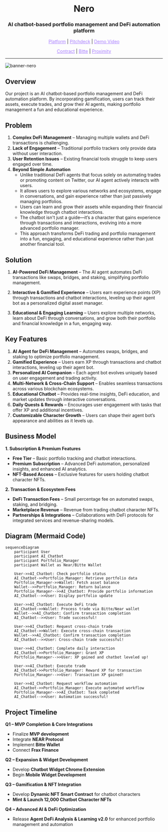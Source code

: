 <h1 align="center">Nero</h1>
<h3 align="center">AI chatbot-based portfolio management and DeFi automation platform</h3>

<p align="center">
  <a href="https://nero-kappa.vercel.app/" style="color: #a77dff">Platform</a> | <a href="" style="color: #a77dff">Pitchdeck</a> | <a href="" style="color: #a77dff">Demo Video</a>
</p>
<p align="center">
  <a href="" style="color: #a77dff">Contract</a> | <a href="https://github.com/aki-0517/Nero/blob/main/lib/bitte-wallet.ts" style="color: #a77dff">Bitte</a> | <a href="" style="color: #a77dff">Proximity</a>
</p>

---
![banner-nero](https://github.com/user-attachments/assets/54679f20-6d3a-4222-854e-af2751571d5b)

## Overview  
Our project is an AI chatbot-based portfolio management and DeFi automation platform. By incorporating gamification, users can track their assets, execute trades, and grow their AI agents, making portfolio management a fun and educational experience.  

## Problem  
1. **Complex DeFi Management** – Managing multiple wallets and DeFi transactions is challenging.  
2. **Lack of Engagement** – Traditional portfolio trackers only provide data without user interaction.  
3. **User Retention Issues** – Existing financial tools struggle to keep users engaged over time.  
4. **Beyond Simple Automation**  
   - Unlike traditional DeFi agents that focus solely on automating trades or promoting content on Twitter, our AI agent actively interacts with users.  
   - It allows users to explore various networks and ecosystems, engage in conversations, and gain experience rather than just passively managing portfolios.  
   - Users can learn and grow their assets while expanding their financial knowledge through chatbot interactions.  
   - The chatbot isn't just a guide—it’s a character that gains experience through transactions and interactions, evolving into a more advanced portfolio manager.  
   - This approach transforms DeFi trading and portfolio management into a fun, engaging, and educational experience rather than just another financial tool.  

## Solution  
1. **AI-Powered DeFi Management** – The AI agent automates DeFi transactions like swaps, bridges, and staking, simplifying portfolio management.  

2. **Interactive & Gamified Experience** – Users earn experience points (XP) through transactions and chatbot interactions, leveling up their agent bot as a personalized digital asset manager.  

3. **Educational & Engaging Learning** – Users explore multiple networks, learn about DeFi through conversations, and grow both their portfolio and financial knowledge in a fun, engaging way.

## Key Features 
1. **AI Agent for DeFi Management** – Automates swaps, bridges, and staking to optimize portfolio management.  
2. **Gamified Experience** – Users earn XP through transactions and chatbot interactions, leveling up their agent bot.  
3. **Personalized AI Companion** – Each agent bot evolves uniquely based on user engagement and trading activity.  
4. **Multi-Network & Cross-Chain Support** – Enables seamless transactions across various blockchain ecosystems.  
5. **Educational Chatbot** – Provides real-time insights, DeFi education, and market updates through interactive conversations.  
6. **Daily Quests & Rewards** – Encourages user engagement with tasks that offer XP and additional incentives.  
7. **Customizable Character Growth** – Users can shape their agent bot’s appearance and abilities as it levels up.

## Business Model  
**1. Subscription & Premium Features**  
- **Free Tier** – Basic portfolio tracking and chatbot interactions.  
- **Premium Subscription** – Advanced DeFi automation, personalized insights, and enhanced AI analytics.  
- **NFT-Based Access** – Exclusive features for users holding chatbot character NFTs.  

**2. Transaction & Ecosystem Fees**  
- **DeFi Transaction Fees** – Small percentage fee on automated swaps, staking, and bridging.  
- **Marketplace Revenue** – Revenue from trading chatbot character NFTs.  
- **Partnerships & Integrations** – Collaborations with DeFi protocols for integrated services and revenue-sharing models.

## Diagram (Mermaid Code) 
```mermaid
sequenceDiagram
    participant User
    participant AI_Chatbot
    participant Portfolio_Manager
    participant Wallet as Near/Bitte Wallet

    User->>AI_Chatbot: Check portfolio status
    AI_Chatbot->>Portfolio_Manager: Retrieve portfolio data
    Portfolio_Manager->>Wallet: Fetch asset balance
    Wallet-->>Portfolio_Manager: Return balance
    Portfolio_Manager-->>AI_Chatbot: Provide portfolio information
    AI_Chatbot-->>User: Display portfolio update

    User->>AI_Chatbot: Execute DeFi trade
    AI_Chatbot->>Wallet: Process trade via Bitte/Near wallet
    Wallet-->>AI_Chatbot: Confirm transaction completion
    AI_Chatbot-->>User: Trade successful!

    User->>AI_Chatbot: Request cross-chain trade
    AI_Chatbot->>Wallet: Execute cross-chain transaction
    Wallet-->>AI_Chatbot: Confirm transaction completion
    AI_Chatbot-->>User: Cross-chain trade successful!

    User->>AI_Chatbot: Complete daily interaction
    AI_Chatbot->>Portfolio_Manager: Grant XP
    Portfolio_Manager-->>User: XP gained and chatbot leveled up!

    User->>AI_Chatbot: Execute trade
    AI_Chatbot->>Portfolio_Manager: Reward XP for transaction
    Portfolio_Manager-->>User: Transaction XP gained!

    User->>AI_Chatbot: Request workflow automation
    AI_Chatbot->>Portfolio_Manager: Execute automated workflow
    Portfolio_Manager-->>AI_Chatbot: Task completed
    AI_Chatbot-->>User: Automation successful!
```

## Project Timeline 

**Q1 – MVP Completion & Core Integrations**  
- Finalize **MVP development**  
- Integrate **NEAR Protocol**  
- Implement **Bitte Wallet**  
- Connect **Frax Finance**  

**Q2 – Expansion & Widget Development**  
- Develop **Chatbot Widget Chrome Extension**  
- Begin **Mobile Widget Development**  

**Q3 – Gamification & NFT Integration**  
- Develop **Dynamic NFT Smart Contract** for chatbot characters  
- **Mint & Launch 12,000 Chatbot Character NFTs**  

**Q4 – Advanced AI & DeFi Optimization**  
- Release **Agent DeFi Analysis & Learning v2.0** for enhanced portfolio management and automation  
